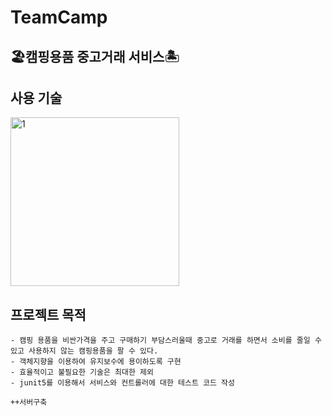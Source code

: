 # TeamCamp
🏖캠핑용품 중고거래 서비스🏝
---
사용 기술 
---
<img width="270" alt="1" src="https://user-images.githubusercontent.com/73993220/137522501-cd3428ec-6aca-4b8c-ac6a-233190c2ad3d.png">

프로젝트 목적 
---
    - 캠핑 용품을 비싼가격을 주고 구매하기 부담스러울때 중고로 거래를 하면서 소비를 줄일 수 있고 사용하지 않는 캠핑용품을 팔 수 있다. 
    - 객체지향을 이용하여 유지보수에 용이하도록 구현
    - 효율적이고 불필요한 기술은 최대한 제외
    - junit5를 이용해서 서비스와 컨트롤러에 대한 테스트 코드 작성 

    ++서버구축
